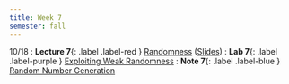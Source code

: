```yaml
---
title: Week 7
semester: fall
---
```


10/18
: **Lecture 7**{: .label .label-red } [Randomness](https://drive.google.com/file/d/1HBJttt06jLcckj5NEYwy7-L2WcfgMsw4/view?usp=sharing) ([Slides](https://docs.google.com/presentation/d/1ARC2LPEsxgqW2SVtVp2ALsjx7U4P1BHZavu8G_tWWGI/edit?usp=sharing))
: **Lab 7**{: .label .label-purple } [Exploiting Weak Randomness](https://datahub.berkeley.edu/hub/user-redirect/git-pull?repo=https%3A%2F%2Fgithub.com%2FCodebreakingAtCal%2FCodebreakingLabs&urlpath=tree%2FCodebreakingLabs%2FLab7%2Flab07.ipynb&branch=main)
: **Note 7**{: .label .label-blue } [Random Number Generation](https://codebreakingatcal.org/assets/notes/fa22/note7.pdf)
